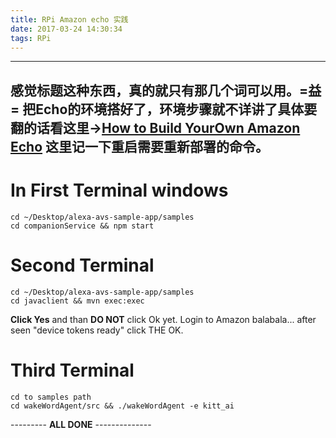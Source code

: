 ```yaml
---
title: RPi Amazon echo 实践
date: 2017-03-24 14:30:34
tags: RPi
---
```

--------------------------
感觉标题这种东西，真的就只有那几个词可以用。=益=
把Echo的环境搭好了，环境步骤就不详讲了具体要翻的话看这里->[How to Build YourOwn Amazon Echo](http://lifehacker.com/how-to-build-your-own-amazon-echo-with-a-raspberry-pi-1787726931)
这里记一下重启需要重新部署的命令。
--------------------------

# In First Terminal windows
```
cd ~/Desktop/alexa-avs-sample-app/samples
cd companionService && npm start
```

# Second Terminal
```
cd ~/Desktop/alexa-avs-sample-app/samples
cd javaclient && mvn exec:exec
```
**Click Yes** and than **DO NOT** click Ok yet.
Login to Amazon balabala...
after seen "device tokens ready"
click THE OK.

# Third Terminal
```
cd to samples path
cd wakeWordAgent/src && ./wakeWordAgent -e kitt_ai
```

---------    **ALL DONE**     --------------
